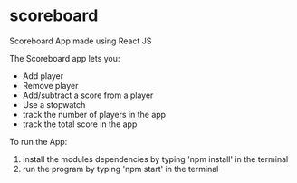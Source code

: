 # scoreboard
Scoreboard App made using React JS

The Scoreboard app lets you: 
  - Add player
  - Remove player
  - Add/subtract a score from a player
  - Use a stopwatch
  - track the number of players in the app
  - track the total score in the app

To run the App:
  1. install the modules dependencies by typing 'npm install' in the terminal
  2. run the program by typing 'npm start' in the terminal
